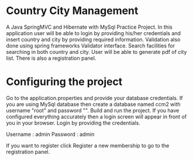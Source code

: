 # Country City Management
A Java SpringMVC and Hibernate with MySql Practice Project. In this application user will be able to login by providing his/her credentials and insert country and city by providing required information. Validation also done using spring frameworks Validator interface. Search facilities for searching in both country and city. User will be able to generate pdf of city list. There is also a registration panel.

# Configuring the project

Go to the application.properties and provide your database credentials. If you are using MySql database then create a database named
ccm2 with username "root" and password "". Build and run the project. If you have configured everything accurately then a login screen
will appear in front of you in your browser. Login by providing the credentials.

Username : admin
Password : admin

If you want to register click Register a new membership to go to the registration panel. 
